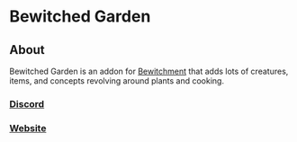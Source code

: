 # Bewitched Garden

## About

Bewitched Garden is an addon for [Bewitchment](https://www.curseforge.com/minecraft/mc-mods/bewitchment) that adds lots of creatures, items, and concepts revolving around plants and cooking. 

### [Discord](https://discord.gg/GwVv8ZnbNe)

### [Website](bloomhousemc.com)

